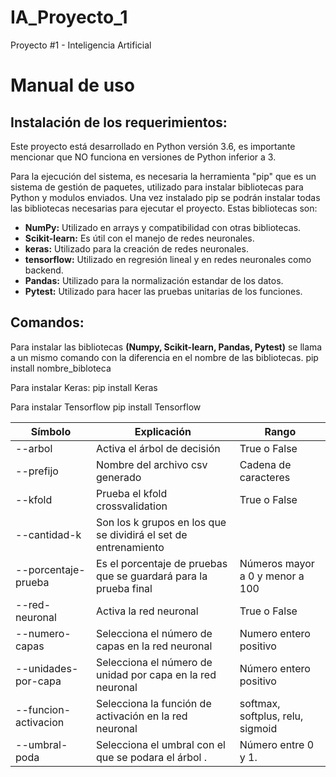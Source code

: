 # IA_Proyecto_1
Proyecto #1 - Inteligencia Artificial

# Manual de uso

## Instalación  de los requerimientos:
Este proyecto está desarrollado en Python versión 3.6, es importante mencionar que  NO funciona en versiones de Python inferior a 3.

Para la ejecución del sistema, es necesaria la herramienta "pip" que es un sistema de gestión de paquetes, utilizado para instalar bibliotecas para Python y modulos enviados. Una vez instalado pip se podrán instalar todas las bibliotecas necesarias para ejecutar el proyecto. Estas bibliotecas son:

* **NumPy:** Utilizado en arrays y compatibilidad con otras bibliotecas.
* **Scikit-learn:** Es útil con el manejo de redes neuronales.
* **keras:** Utilizado para la creación de redes neuronales.
* **tensorflow:** Utilizado en regresión lineal y en redes neuronales como backend.
* **Pandas:** Utilizado para la normalización estandar de los datos.
* **Pytest:** Utilizado para hacer las pruebas unitarias de los funciones.

## Comandos:

Para instalar las bibliotecas **(Numpy, Scikit-learn, Pandas, Pytest)** se llama a un mismo comando con la diferencia en el nombre de las bibliotecas.
    pip install nombre_bibloteca
    
 Para instalar Keras:
    pip install Keras
    
Para instalar Tensorflow
    pip install Tensorflow

| Símbolo               	| Explicación                | Rango                                            |
|-------------------------	|--------------------------------------------------------------	|----------------------------------------------------	|
| --arbol               	| Activa el árbol de decisión                                                                                   	| True o False                                                                                        	|
| --prefijo             	| Nombre del archivo csv generado                                     	| Cadena de caracteres                                                                                          	| 
| --kfold               	| Prueba el kfold crossvalidation                                                	| True o False                     	| Número entero positivo                                                                            |
| --cantidad-k            | Son los k grupos en los que se dividirá el set de entrenamiento                                                                                                           	|
| --porcentaje-prueba   	| Es el porcentaje de pruebas que se guardará para la prueba final                                              	| Números mayor a 0 y menor a 100                                                                     	| 
| --red-neuronal        	| Activa la red neuronal                                                                                        	| True o False                                                                                        	|
| --numero-capas        	| Selecciona el número de capas en la red neuronal                                                        	| Numero entero positivo                                                                              	|
| --unidades-por-capa   	| Selecciona el número de unidad por capa en la red neuronal                                              	| Número entero positivo                                                                              	|
| --funcion-activacion  	| Selecciona la función de activación en la red neuronal                                                  	| softmax, softplus, relu, sigmoid 	|
| --umbral-poda         	| Selecciona el umbral con el que se podara el árbol .                                                    	| Número entre 0 y 1.                                                                                 	|

                                                                 	
